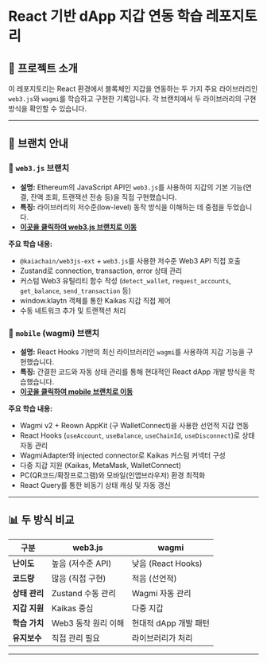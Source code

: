 # React 기반 dApp 지갑 연동 학습 레포지토리

## 📖 프로젝트 소개

이 레포지토리는 React 환경에서 블록체인 지갑을 연동하는 두 가지 주요 라이브러리인 `web3.js`와 `wagmi`를 학습하고 구현한 기록입니다. 각 브랜치에서 두 라이브러리의 구현 방식을 확인할 수 있습니다.

---

## 🌿 브랜치 안내

### 🌳 `web3.js` 브랜치

-   **설명:** Ethereum의 JavaScript API인 `web3.js`를 사용하여 지갑의 기본 기능(연결, 잔액 조회, 트랜잭션 전송 등)을 직접 구현했습니다.
-   **특징:** 라이브러리의 저수준(low-level) 동작 방식을 이해하는 데 중점을 두었습니다.
-   **[이곳을 클릭하여 web3.js 브랜치로 이동](https://github.com/eg1mb/react_kaia_dapp_study/tree/web3.js)**

**주요 학습 내용:**
- `@kaiachain/web3js-ext` + `web3.js`를 사용한 저수준 Web3 API 직접 호출
- Zustand로 connection, transaction, error 상태 관리
- 커스텀 Web3 유틸리티 함수 작성 (`detect_wallet`, `request_accounts`, `get_balance`, `send_transaction` 등)
- window.klaytn 객체를 통한 Kaikas 지갑 직접 제어
- 수동 네트워크 추가 및 트랜잭션 처리

### 🚀 `mobile` (wagmi) 브랜치

-   **설명:** React Hooks 기반의 최신 라이브러리인 `wagmi`를 사용하여 지갑 기능을 구현했습니다.
-   **특징:** 간결한 코드와 자동 상태 관리를 통해 현대적인 React dApp 개발 방식을 학습했습니다.
-   **[이곳을 클릭하여 mobile 브랜치로 이동](https://github.com/eg1mb/react_kaia_dapp_study/tree/mobile)**

**주요 학습 내용:**
- Wagmi v2 + Reown AppKit (구 WalletConnect)을 사용한 선언적 지갑 연동
- React Hooks (`useAccount`, `useBalance`, `useChainId`, `useDisconnect`)로 상태 자동 관리
- WagmiAdapter와 injected connector로 Kaikas 커스텀 커넥터 구성
- 다중 지갑 지원 (Kaikas, MetaMask, WalletConnect)
- PC(QR코드/확장프로그램)와 모바일(인앱브라우저) 환경 최적화
- React Query를 통한 비동기 상태 캐싱 및 자동 갱신

---

## 📊 두 방식 비교

| 구분 | web3.js | wagmi |
|------|---------|-------|
| **난이도** | 높음 (저수준 API) | 낮음 (React Hooks) |
| **코드량** | 많음 (직접 구현) | 적음 (선언적) |
| **상태 관리** | Zustand 수동 관리 | Wagmi 자동 관리 |
| **지갑 지원** | Kaikas 중심 | 다중 지갑 |
| **학습 가치** | Web3 동작 원리 이해 | 현대적 dApp 개발 패턴 |
| **유지보수** | 직접 관리 필요 | 라이브러리가 처리 |

---
